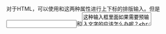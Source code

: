 对于HTML，可以使用<sup></sup>和<sub></sub>这两种属性进行上下标的排版输入。但是<input>和<textarea>这种输入框里面如果需要预输入文字的应该怎么办呢？  
这里有一个方法同之前说的在<textarea>里面换行是一样的，就是使用Unicode码。另一个方法是直接使用HTML码。   
###先说使用Unicode码的方法，这种方法稍微有点麻烦，如下表所示，如果我需要输入一个2的上标，那需要找到对应的2的上标的Unicode码，查表我们知道是2072，然后把这个数字复制到Word里面，选中然后Alt+X，就会转换成对应的上标，复制到你的文本里即可。
  
  |||0|1|2|3|4|5|6|7|8|9|A|B|C|D|E|F|
|:--|:--|:--|:--|:--|:--|:--|:--|:--|:--|:--|:--|:--|:--|:--|:--|:--|:--|
|上标|2070|0|1|2|3|4|5|6|7|8|9|+|-|=|(|)|n|
|下标|2080|0|1|2|3|4|5|6|7|8|9|+|-|=|(|)||
|下标|2090|a|e|o|x|ə|h|k|l|m|n|p|s|t||||
